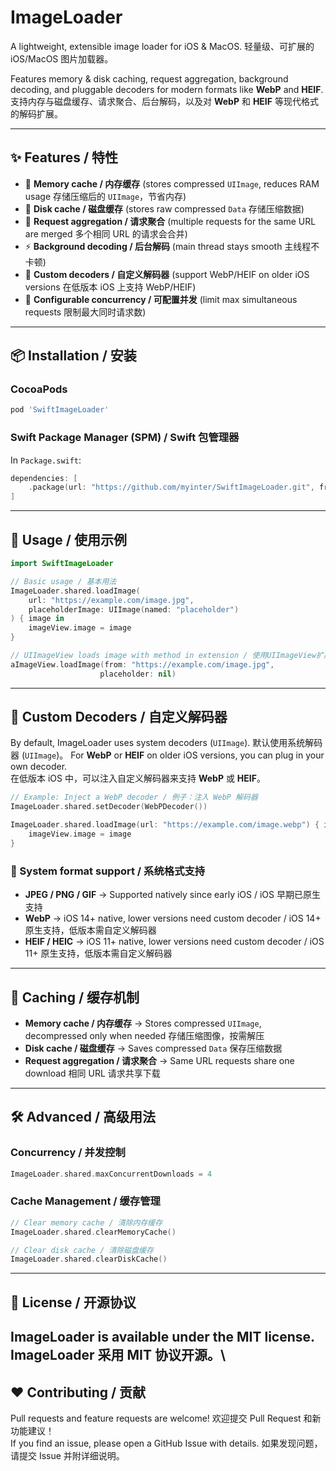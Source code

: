 # ImageLoader

A lightweight, extensible image loader for iOS & MacOS. 轻量级、可扩展的 iOS/MacOS 图片加载器。

Features memory & disk caching, request aggregation, background decoding, and pluggable decoders for modern formats like **WebP** and **HEIF**.\
支持内存与磁盘缓存、请求聚合、后台解码，以及对 **WebP** 和 **HEIF** 等现代格式的解码扩展。

&#x20;&#x20;

---

## ✨ Features / 特性

- 🧠 **Memory cache / 内存缓存** (stores compressed `UIImage`, reduces RAM usage 存储压缩后的 `UIImage`，节省内存)
- 💾 **Disk cache / 磁盘缓存** (stores raw compressed `Data` 存储压缩数据)
- 🔄 **Request aggregation / 请求聚合** (multiple requests for the same URL are merged 多个相同 URL 的请求会合并)
- ⚡ **Background decoding / 后台解码** (main thread stays smooth 主线程不卡顿)
- 🎨 **Custom decoders / 自定义解码器** (support WebP/HEIF on older iOS versions 在低版本 iOS 上支持 WebP/HEIF)
- 🎯 **Configurable concurrency / 可配置并发** (limit max simultaneous requests 限制最大同时请求数)

---

## 📦 Installation / 安装

### CocoaPods

```ruby
pod 'SwiftImageLoader'
```

### Swift Package Manager (SPM) / Swift 包管理器

In `Package.swift`:

```swift
dependencies: [
    .package(url: "https://github.com/myinter/SwiftImageLoader.git", from: "1.0.0")
]
```

---

## 🚀 Usage / 使用示例

```swift
import SwiftImageLoader

// Basic usage / 基本用法
ImageLoader.shared.loadImage(
    url: "https://example.com/image.jpg",
    placeholderImage: UIImage(named: "placeholder")
) { image in
    imageView.image = image
}

// UIImageView loads image with method in extension / 使用UIImageView扩展加载
aImageView.loadImage(from: "https://example.com/image.jpg",
                    placeholder: nil)

```

---

## 🔧 Custom Decoders / 自定义解码器

By default, ImageLoader uses system decoders (`UIImage`). 默认使用系统解码器 (`UIImage`)。 For **WebP** or **HEIF** on older iOS versions, you can plug in your own decoder.\
在低版本 iOS 中，可以注入自定义解码器来支持 **WebP** 或 **HEIF**。

```swift
// Example: Inject a WebP decoder / 例子：注入 WebP 解码器
ImageLoader.shared.setDecoder(WebPDecoder())

ImageLoader.shared.loadImage(url: "https://example.com/image.webp") { image in
    imageView.image = image
}
```

### 📌 System format support / 系统格式支持

- **JPEG / PNG / GIF** → Supported natively since early iOS / iOS 早期已原生支持
- **WebP** → iOS 14+ native, lower versions need custom decoder / iOS 14+ 原生支持，低版本需自定义解码器
- **HEIF / HEIC** → iOS 11+ native, lower versions need custom decoder / iOS 11+ 原生支持，低版本需自定义解码器

---

## 📂 Caching / 缓存机制

- **Memory cache / 内存缓存** → Stores compressed `UIImage`, decompressed only when needed 存储压缩图像，按需解压
- **Disk cache / 磁盘缓存** → Saves compressed `Data` 保存压缩数据
- **Request aggregation / 请求聚合** → Same URL requests share one download 相同 URL 请求共享下载

---

## 🛠 Advanced / 高级用法

### Concurrency / 并发控制

```swift
ImageLoader.shared.maxConcurrentDownloads = 4
```

### Cache Management / 缓存管理

```swift
// Clear memory cache / 清除内存缓存
ImageLoader.shared.clearMemoryCache()

// Clear disk cache / 清除磁盘缓存
ImageLoader.shared.clearDiskCache()
```

---

## 📄 License / 开源协议

ImageLoader is available under the MIT license.\
ImageLoader 采用 MIT 协议开源。\
---

## ❤️ Contributing / 贡献

Pull requests and feature requests are welcome! 欢迎提交 Pull Request 和新功能建议！\
If you find an issue, please open a GitHub Issue with details. 如果发现问题，请提交 Issue 并附详细说明。

